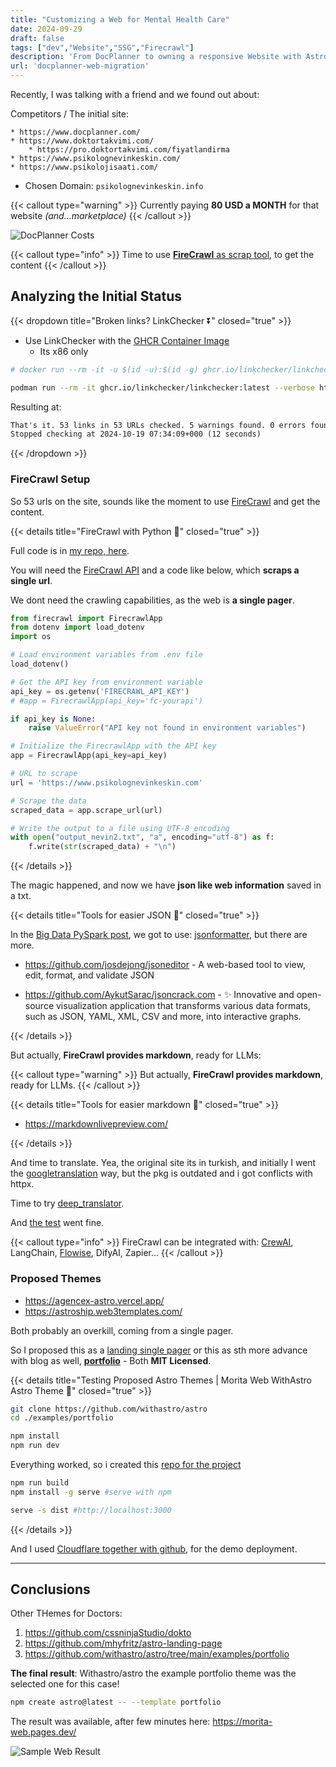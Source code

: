 ```yaml
---
title: "Customizing a Web for Mental Health Care"
date: 2024-09-29
draft: false
tags: ["dev","Website","SSG","Firecrawl"]
description: 'From DocPlanner to owning a responsive Website with Astro. The joruney of a psychologist'
url: 'docplanner-web-migration'
---
```


Recently, I was talking with a friend and we found out about:

Competitors / The initial site:

    * https://www.docplanner.com/
    * https://www.doktortakvimi.com/
        * https://pro.doktortakvimi.com/fiyatlandirma
    * https://www.psikolognevinkeskin.com/
    * https://www.psikolojisaati.com/

* Chosen Domain: `psikolognevinkeskin.info`

{{< callout type="warning" >}}
Currently paying **80 USD a MONTH** for that website *(and...marketplace)*
{{< /callout >}}


![DocPlanner Costs](/blog_img/web/docplanner-costs.png)

{{< callout type="info" >}}
Time to use [**FireCrawl** as scrap tool](https://github.com/JAlcocerT/Scrap_Tools), to get the content
{{< /callout >}}

## Analyzing the Initial Status

{{< dropdown title="Broken links? LinkChecker ⏬" closed="true" >}}

* Use LinkChecker with the [GHCR Container Image](https://github.com/linkchecker/linkchecker/pkgs/container/linkchecker)
    * Its x86 only

```sh
# docker run --rm -it -u $(id -u):$(id -g) ghcr.io/linkchecker/linkchecker:latest --verbose https://https://www.psikolognevinkeskin.com/

podman run --rm -it ghcr.io/linkchecker/linkchecker:latest --verbose https://www.psikolognevinkeskin.com/ > linkchecker_psyc.txt
```

Resulting at:

```txt
That's it. 53 links in 53 URLs checked. 5 warnings found. 0 errors found.
Stopped checking at 2024-10-19 07:34:09+000 (12 seconds)
```

{{< /dropdown >}}

### FireCrawl Setup

So 53 urls on the site, sounds like the moment to use [FireCrawl](https://github.com/mendableai/firecrawl) and get the content.



{{< details title="FireCrawl with Python 📌" closed="true" >}}

Full code is in [my repo, here](https://github.com/JAlcocerT/Scrap_Tools/tree/main/FireCrawl/Z_UseCase1-Nevin).

You will need the [FireCrawl API](https://www.firecrawl.dev/app) and a code like below, which **scraps a single url**.

We dont need the crawling capabilities, as the web is **a single pager**.

```py
from firecrawl import FirecrawlApp
from dotenv import load_dotenv
import os

# Load environment variables from .env file
load_dotenv()

# Get the API key from environment variable
api_key = os.getenv('FIRECRAWL_API_KEY')
# #app = FirecrawlApp(api_key='fc-yourapi')

if api_key is None:
    raise ValueError("API key not found in environment variables")

# Initialize the FirecrawlApp with the API key
app = FirecrawlApp(api_key=api_key)

# URL to scrape
url = 'https://www.psikolognevinkeskin.com'

# Scrape the data
scraped_data = app.scrape_url(url)

# Write the output to a file using UTF-8 encoding
with open("output_nevin2.txt", "a", encoding="utf-8") as f:
    f.write(str(scraped_data) + "\n")
```


{{< /details >}}

The magic happened, and now we have **json like web information** saved in a txt.

{{< details title="Tools for easier JSON 📌" closed="true" >}}

In the [Big Data PySpark post](https://jalcocert.github.io/JAlcocerT/guide-python-PySpark/#faq), we got to use: [jsonformatter](https://jsonformatter.org/), but there are more.

* https://github.com/josdejong/jsoneditor - A web-based tool to view, edit, format, and validate JSON

* https://github.com/AykutSarac/jsoncrack.com - ✨ Innovative and open-source visualization application that transforms various data formats, such as JSON, YAML, XML, CSV and more, into interactive graphs.


{{< /details >}}

But actually, **FireCrawl provides markdown**, ready for LLMs:

{{< callout type="warning" >}}
  But actually, **FireCrawl provides markdown**, ready for LLMs.
{{< /callout >}}



{{< details title="Tools for easier markdown 📌" closed="true" >}}

* https://markdownlivepreview.com/



{{< /details >}}

And time to translate. Yea, the original site its in turkish, and initially I went the [googletranslation](https://pypi.org/project/googletrans/#history) way, but the pkg is outdated and i got conflicts with httpx.

Time to try [deep_translator](https://pypi.org/project/deep-translator/). 

And [the test](https://github.com/JAlcocerT/Scrap_Tools/blob/main/FireCrawl/Z_UseCase1-Nevin/firecrawl_output_parsertransdeepL.py) went fine.

{{< callout type="info" >}}
FireCrawl can be integrated with: [CrewAI](https://fossengineer.com/ai-agents-crewai/), LangChain, [Flowise](https://fossengineer.com/selfhosting-flowise-ai/), DifyAI, Zapier...
{{< /callout >}}


### Proposed Themes

* https://agencex-astro.vercel.app/
* https://astroship.web3templates.com/

Both probably an overkill, coming from a single pager.

So I proposed this as a [landing single pager](https://github.com/mhyfritz/astro-landing-page) or this as sth more advance with blog as well, **[portfolio](https://github.com/withastro/astro/tree/main/examples/portfolio)** - Both **MIT Licensed**.



{{< details title="Testing Proposed Astro Themes | Morita Web WithAstro Astro Theme 📌" closed="true" >}}

```sh
git clone https://github.com/withastro/astro
cd ./examples/portfolio

npm install
npm run dev
```

Everything worked, so i created this [repo for the project](https://github.com/JAlcocerT/morita-web)

```sh
npm run build
npm install -g serve #serve with npm

serve -s dist #http://localhost:3000
```
{{< /details >}}

And I used [Cloudflare together with github](https://jalcocert.github.io/JAlcocerT/astro-web-cloudflare-pages/), for the demo deployment.

---

## Conclusions

Other THemes for Doctors:

1. https://github.com/cssninjaStudio/dokto 
2. https://github.com/mhyfritz/astro-landing-page
3. https://github.com/withastro/astro/tree/main/examples/portfolio

**The final result**: Withastro/astro the example portfolio theme was the selected one for this case!

```sh
npm create astro@latest -- --template portfolio
```

The result was available, after few minutes here: <https://morita-web.pages.dev/>

![Sample Web Result](/blog_img/web/WebsSnapshots/Web_Nevin.png)